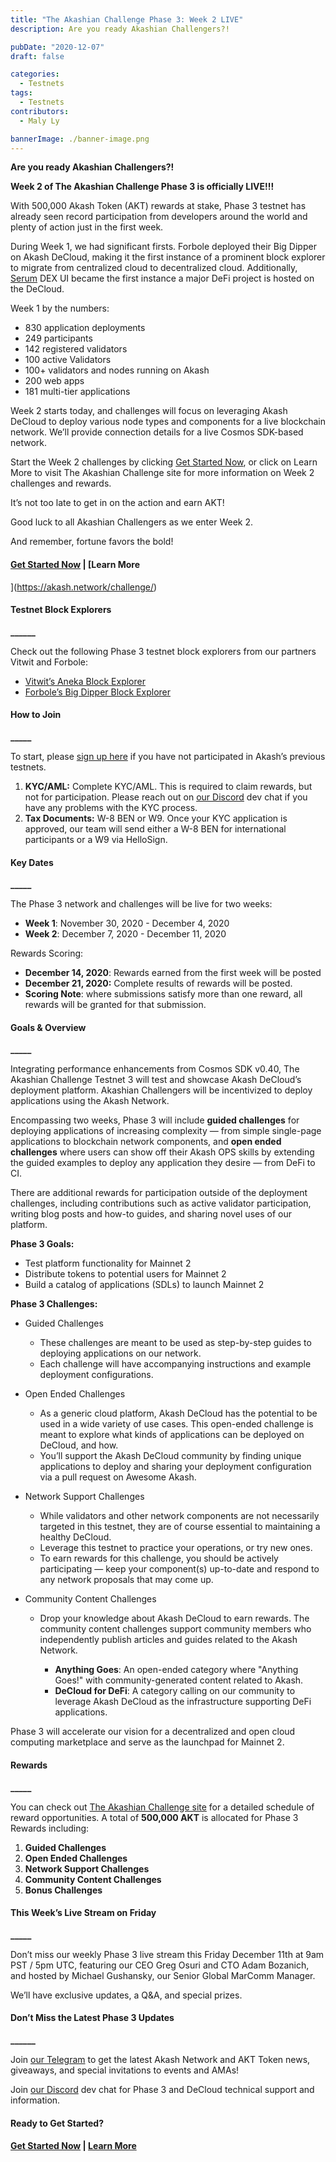 ```yaml
---
title: "The Akashian Challenge Phase 3: Week 2 LIVE"
description: Are you ready Akashian Challengers?!

pubDate: "2020-12-07"
draft: false

categories:
  - Testnets
tags:
  - Testnets
contributors:
  - Maly Ly

bannerImage: ./banner-image.png
---
```


**Are you ready Akashian Challengers?!**

**Week 2 of The Akashian Challenge Phase 3 is officially LIVE!!!**

With 500,000 Akash Token (AKT) rewards at stake, Phase 3 testnet has already seen record participation from developers around the world and plenty of action just in the first week.

During Week 1, we had significant firsts. Forbole deployed their Big Dipper on Akash DeCloud, making it the first instance of a prominent block explorer to migrate from centralized cloud to decentralized cloud. Additionally, [Serum](https://dex.projectserum.com) DEX UI became the first instance a major DeFi project is hosted on the DeCloud.

Week 1 by the numbers:

- 830 application deployments
- 249 participants
- 142 registered validators
- 100 active Validators
- 100+ validators and nodes running on Akash
- 200 web apps
- 181 multi-tier applications

Week 2 starts today, and challenges will focus on leveraging Akash DeCloud to deploy various node types and components for a live blockchain network. We’ll provide connection details for a live Cosmos SDK-based network.

Start the Week 2 challenges by clicking [Get Started Now](https://docs.akash.network/testnet-challenges/testnet-challenges/guided-deployments), or click on Learn More to visit The Akashian Challenge site for more information on Week 2 challenges and rewards.

It’s not too late to get in on the action and earn AKT!

Good luck to all Akashian Challengers as we enter Week 2.

And remember, fortune favors the bold!

#### [**Get Started Now**](https://docs.akash.network/testnet-challenges/testnet-challenges/guided-deployments) **|** [**Learn More**

](https://akash.network/challenge/)

#### **Testnet Block Explorers**

**\_\_\_\_\_\_**

Check out the following Phase 3 testnet block explorers from our partners Vitwit and Forbole:

- [Vitwit’s Aneka Block Explorer](http://testnet.akash.aneka.io/)
- [Forbole’s Big Dipper Block Explorer](https://edgenet.akash.bigdipper.live/)

#### **How to Join**

**\_\_\_\_\_**

To start, please [sign up here](https://app.akash.network/signup) if you have not participated in Akash’s previous testnets.

1.  **KYC/AML:** Complete KYC/AML. This is required to claim rewards, but not for participation. Please reach out on [our Discord](https://discord.akash.network/) dev chat if you have any problems with the KYC process.
2.  **Tax Documents:** W-8 BEN or W9. Once your KYC application is approved, our team will send either a W-8 BEN for international participants or a W9 via HelloSign.

#### **Key Dates**

**\_\_\_\_\_**

The Phase 3 network and challenges will be live for two weeks:

- **Week 1**: November 30, 2020 - December 4, 2020
- **Week 2**: December 7, 2020 - December 11, 2020

Rewards Scoring:

- **December 14, 2020**: Rewards earned from the first week will be posted
- **December 21, 2020:** Complete results of rewards will be posted.
- **Scoring Note**: where submissions satisfy more than one reward, all rewards will be granted for that submission.

#### **Goals & Overview**

**\_\_\_\_\_**

Integrating performance enhancements from Cosmos SDK v0.40, The Akashian Challenge Testnet 3 will test and showcase Akash DeCloud’s deployment platform. Akashian Challengers will be incentivized to deploy applications using the Akash Network.

Encompassing two weeks, Phase 3 will include **guided challenges** for deploying applications of increasing complexity — from simple single-page applications to blockchain network components, and **open ended challenges** where users can show off their Akash OPS skills by extending the guided examples to deploy any application they desire — from DeFi to CI.

There are additional rewards for participation outside of the deployment challenges, including contributions such as active validator participation, writing blog posts and how-to guides, and sharing novel uses of our platform.

**Phase 3 Goals:**

- Test platform functionality for Mainnet 2
- Distribute tokens to potential users for Mainnet 2
- Build a catalog of applications (SDLs) to launch Mainnet 2

**Phase 3 Challenges:**

- Guided Challenges

  - These challenges are meant to be used as step-by-step guides to deploying applications on our network.
  - Each challenge will have accompanying instructions and example deployment configurations.

- Open Ended Challenges

  - As a generic cloud platform, Akash DeCloud has the potential to be used in a wide variety of use cases. This open-ended challenge is meant to explore what kinds of applications can be deployed on DeCloud, and how.
  - You’ll support the Akash DeCloud community by finding unique applications to deploy and sharing your deployment configuration via a pull request on Awesome Akash.

- Network Support Challenges

  - While validators and other network components are not necessarily targeted in this testnet, they are of course essential to maintaining a healthy DeCloud.
  - Leverage this testnet to practice your operations, or try new ones.
  - To earn rewards for this challenge, you should be actively participating — keep your component(s) up-to-date and respond to any network proposals that may come up.

- Community Content Challenges

  - Drop your knowledge about Akash DeCloud to earn rewards. The community content challenges support community members who independently publish articles and guides related to the Akash Network.

    - **Anything Goes**: An open-ended category where "Anything Goes!" with community-generated content related to Akash.
    - **DeCloud for DeFi**: A category calling on our community to leverage Akash DeCloud as the infrastructure supporting DeFi applications.

Phase 3 will accelerate our vision for a decentralized and open cloud computing marketplace and serve as the launchpad for Mainnet 2.

#### **Rewards**

**\_\_\_\_\_**

You can check out [The Akashian Challenge site](https://akash.network/challenge/) for a detailed schedule of reward opportunities. A total of **500,000 AKT** is allocated for Phase 3 Rewards including:

1.  **Guided Challenges**
2.  **Open Ended Challenges**
3.  **Network Support Challenges**
4.  **Community Content Challenges**
5.  **Bonus Challenges**

#### **This Week’s Live Stream on Friday**

**\_\_\_\_\_**

Don’t miss our weekly Phase 3 live stream this Friday December 11th at 9am PST / 5pm UTC, featuring our CEO Greg Osuri and CTO Adam Bozanich, and hosted by Michael Gushansky, our Senior Global MarComm Manager.

We’ll have exclusive updates, a Q&A, and special prizes.

#### **Don’t Miss the Latest Phase 3 Updates**

**\_\_\_\_\_\_**

Join [our Telegram](https://t.me/AkashNW) to get the latest Akash Network and AKT Token news, giveaways, and special invitations to events and AMAs!

Join [our Discord](https://discord.akash.network/) dev chat for Phase 3 and DeCloud technical support and information.

#### **Ready to Get Started?**

#### [**Get Started Now**](https://docs.akash.network/testnet-challenges/testnet-challenges/guided-deployments) **|** [**Learn More**](https://akash.network/challenge/)
